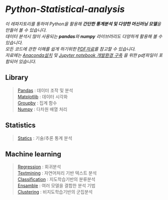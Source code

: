 # **_Python-Statistical-analysis_**
_이 레파지토리를 통하여 Python을 활용해 **간단한 통계분석 및 다양한 머신러닝 모델**을 만들어 볼 수 있습니다. <br>
데이터 분석시 많이 사용되는 **pandas**와 **numpy** 라이브러리도 다양하게 활용해 볼 수 있습니다. <br>
모든 코드에 관한 이해를 쉽게 하기위한 [PDF자료](./ppt)를 참고할 수 있습니다. <br>
자료에는 [Anaconda설치](./ppt/0.Anaconda_설치&Spyder_환경설정.pdf) 및 [Jupyter notebook 개발환경 구축](./ppt/0.JupyterNotebook_개발환경.pdf) 을 위한 pdf파일이 포함되어 있습니다._


## **Library**
> [Pandas](./chap01_Pandas) : 데이터 조작 및 분석 <br> [Matplotlib](./chap02_Matplot) : 데이터 시각화 <br> [Groupby](./chap03_Group_Apply) : 집계 함수 <br> [Numpy](./chap04_Numpy) : 다차원 배열 처리

## **Statistics**
> [Statics](./chap05_Statics) : 기술/추론 통계 분석<br>

## **Machine learning**
> [Regression](./chap06_Regression) : 회귀분석 <br> [Textmining](./chap07_Textmining) : 자연어처리 기반 텍스트 분석 <br> [Classification](./chap08_Classification) : 지도학습기반의 분류분석 <br> [Ensamble](./chap09_Ensamble) : 여러 모델을 결합한 분석 기법 <br> [Clustering](./chap10_cluster) : 비지도학습기반의 군집분석

